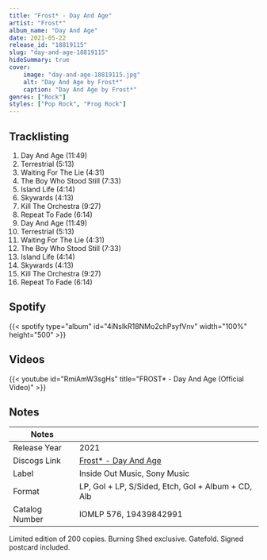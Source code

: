 ```yaml
---
title: "Frost* - Day And Age"
artist: "Frost*"
album_name: "Day And Age"
date: 2021-05-22
release_id: "18819115"
slug: "day-and-age-18819115"
hideSummary: true
cover:
    image: "day-and-age-18819115.jpg"
    alt: "Day And Age by Frost*"
    caption: "Day And Age by Frost*"
genres: ["Rock"]
styles: ["Pop Rock", "Prog Rock"]
---
```

## Tracklisting
1. Day And Age  (11:49)
2. Terrestrial  (5:13)
3. Waiting For The Lie (4:31)
4. The Boy Who Stood Still (7:33)
5. Island Life (4:14)
6. Skywards (4:13)
7. Kill The Orchestra  (9:27)
8. Repeat To Fade (6:14)
9. Day And Age (11:49)
10. Terrestrial (5:13)
11. Waiting For The Lie (4:31)
12. The Boy Who Stood Still (7:33)
13. Island Life (4:14)
14. Skywards (4:13)
15. Kill The Orchestra (9:27)
16. Repeat To Fade (6:14)
## Spotify
{{< spotify type="album" id="4iNsIkR18NMo2chPsyfVnv" width="100%" height="500" >}}

## Videos
{{< youtube id="RmiAmW3sgHs" title="FROST* - Day And Age (Official Video)" >}}

## Notes
| Notes          |             |
| ---------------| ----------- |
| Release Year   | 2021 |
| Discogs Link   | [Frost* - Day And Age](https://www.discogs.com/release/18819115-Frost-Day-And-Age) |
| Label          | Inside Out Music, Sony Music |
| Format         | LP, Gol + LP, S/Sided, Etch, Gol + Album + CD, Alb |
| Catalog Number | IOMLP 576, 19439842991 |

Limited edition of 200 copies. Burning Shed exclusive. Gatefold. Signed postcard included.
